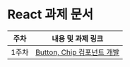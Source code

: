 # React 과제 문서

| 주차  |                   내용 및 과제 링크                    |
| :---: | :----------------------------------------------------: |
| 1주차 | [Button, Chip 컴포넌트 개발](./src/homework-component.md) |
